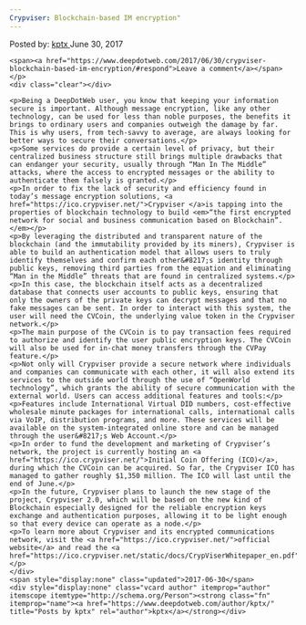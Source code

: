 ```yaml
---
Crypviser: Blockchain-based IM encryption"
---
```

<article class="post-listing post-20982 post type-post status-publish format-standard has-post-thumbnail hentry
    <div class="post-inner">
        <span>Posted by: <a href="https://www.deepdotweb.com/author/kptx/" title="">kptx </a></span>
    <span>June 30, 2017</span>
    
    <span><a href="https://www.deepdotweb.com/2017/06/30/crypviser-blockchain-based-im-encryption/#respond">Leave a comment</a></span>
    </p>
    <div class="clear"></div>
    
    <p>Being a DeepDotWeb user, you know that keeping your information secure is important. Although message encryption, like any other technology, can be used for less than noble purposes, the benefits it brings to ordinary users and companies outweigh the damage by far. This is why users, from tech-savvy to average, are always looking for better ways to secure their conversations.</p>
    <p>Some services do provide a certain level of privacy, but their centralized business structure still brings multiple drawbacks that can endanger your security, usually through “Man In The Middle” attacks, where the access to encrypted messages or the ability to authenticate them falsely is granted.</p>
    <p>In order to fix the lack of security and efficiency found in today’s message encryption solutions, <a href="https://ico.crypviser.net/">Crypviser </a>is tapping into the properties of blockchain technology to build <em>“the first encrypted network for social and business communication based on Blockchain”.</em></p>
    <p>By leveraging the distributed and transparent nature of the blockchain (and the immutability provided by its miners), Crypviser is able to build an authentication model that allows users to truly identify themselves and confirm each other&#8217;s identity through public keys, removing third parties from the equation and eliminating “Man in the Middle” threats that are found in centralized systems.</p>
    <p>In this case, the blockchain itself acts as a decentralized database that connects user accounts to public keys, ensuring that only the owners of the private keys can decrypt messages and that no fake messages can be sent. In order to interact with this system, the user will need the CVCoin, the underlying value token in the Crypviser network.</p>
    <p>The main purpose of the CVCoin is to pay transaction fees required to authorize and identify the user public encryption keys. The CVCoin will also be used for in-chat money transfers through the CVPay feature.</p>
    <p>Not only will Crypviser provide a secure network where individuals and companies can communicate with each other, it will also extend its services to the outside world through the use of “OpenWorld technology”, which grants the ability of secure communication with the external world. Users can access additional features and tools:</p>
    <p>Features include International Virtual DID numbers, cost-effective wholesale minute packages for international calls, international calls via VoIP, distribution programs, and more. These services will be available on the system-integrated online store and can be managed through the user&#8217;s Web Account.</p>
    <p>In order to fund the development and marketing of Crypviser’s network, the project is currently hosting an <a href="https://ico.crypviser.net/">Initial Coin Offering (ICO)</a>, during which the CVCoin can be acquired. So far, the Crypviser ICO has managed to gather roughly $1,350 million. The ICO will last until the end of June.</p>
    <p>In the future, Crypviser plans to launch the new stage of the project, Crypviser 2.0, which will be based on the new kind of Blockchain especially designed for the reliable encryption keys exchange and authentication purposes, allowing it to be light enough so that every device can operate as a node.</p>
    <p>To learn more about Crypviser and its encrypted communications network, visit the <a href="https://ico.crypviser.net/">official website</a> and read the <a href="https://ico.crypviser.net/static/docs/CrypViserWhitepaper_en.pdf">whitepaper</a>.</p>
    </div>
    <span style="display:none" class="updated">2017-06-30</span>
    <div style="display:none" class="vcard author" itemprop="author" itemscope itemtype="http://schema.org/Person"><strong class="fn" itemprop="name"><a href="https://www.deepdotweb.com/author/kptx/" title="Posts by kptx" rel="author">kptx</a></strong></div>
    
